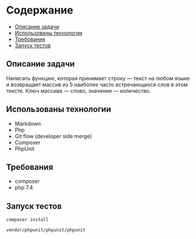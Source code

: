 # Содержание

- [Описание задачи](#описание-задачи)
- [Использованы технологии](#использованы-технологии)
- [Требования](#требования)
- [Запуск тестов](#запуск-тестов)

## Описание задачи

Написать функцию, которая принимает строку — текст на любом языке и возвращает массив из 5 наиболее часто 
встречающихся слов в этом тексте. Ключ массива — слово, значение — количество.

## Использованы технологии

- Markdown
- Php
- Git flow (developer side merge)
- Composer
- PhpUnit

## Требования

- composer
- php 7.4

## Запуск тестов

    composer install

    vendor/phpunit/phpunit/phpunit